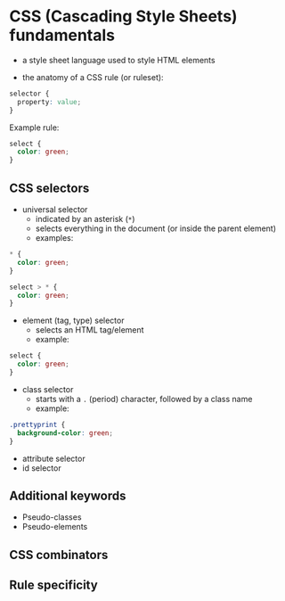# CSS (Cascading Style Sheets) fundamentals

- a style sheet language used to style HTML elements

- the anatomy of a CSS rule (or ruleset):
```css
selector {
  property: value;
}
```
  Example rule:
```css
select {
  color: green;
}
```
## CSS selectors
- universal selector
  - indicated by an asterisk (`*`)
  - selects everything in the document (or inside the parent element)
  - examples:
```css
* {
  color: green;
}
```
```css
select > * {
  color: green;
}
```
- element (tag, type) selector
  - selects an HTML tag/element
  - example:
```css
select {
  color: green;
}
```
- class selector
  - starts with a `.` (period) character, followed by a class name
  - example:
```css
.prettyprint {
  background-color: green;
}
```
- attribute selector
- id selector
## Additional keywords
- Pseudo-classes
- Pseudo-elements
## CSS combinators
## Rule specificity